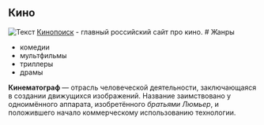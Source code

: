 ## Кино
<img src="https://rossaprimavera.ru/static/files/17eb7e9970e3.jpg" alt="Текст">
<a href="https://www.kinopoisk.ru/">Кинопоиск</a> - главный российский сайт про кино.
# Жанры
<ul>
<li> комедии
<li> мультфильмы  
<li> триллеры
<li> драмы  
</li>
</ul>
<strong> Кинематограф </strong>— отрасль человеческой деятельности, заключающаяся в создании движущихся изображений. Название заимствовано у одноимённого аппарата, изобретённого <em>братьями Люмьер</em>, и положившего начало коммерческому использованию технологии.
